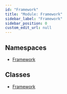 ```yaml
---
id: "Framework"
title: "Module: Framework"
sidebar_label: "Framework"
sidebar_position: 0
custom_edit_url: null
---
```


## Namespaces

- [Framework](Framework.Framework-1.md)

## Classes

- [Framework](../classes/Framework.Framework-2.md)
